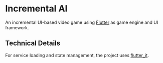 # Incremental AI

An incremental UI-based video game using [Flutter](https://flutter.dev/) as game engine and UI framework.

## Technical Details
For service loading and state management, the project uses [flutter_it](https://flutter-it.dev/).


